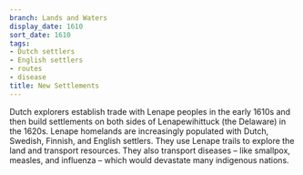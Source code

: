 ```yaml
---
branch: Lands and Waters
display_date: 1610
sort_date: 1610
tags:
- Dutch settlers
- English settlers
- routes
- disease
title: New Settlements
---
```


Dutch explorers establish trade with Lenape peoples in the early 1610s and then build settlements on both sides of Lenapewihittuck (the Delaware) in the 1620s. Lenape homelands are increasingly populated with Dutch, Swedish, Finnish, and English settlers. They use Lenape trails to explore the land and transport resources. They also transport diseases – like smallpox, measles, and influenza – which would devastate many indigenous nations.